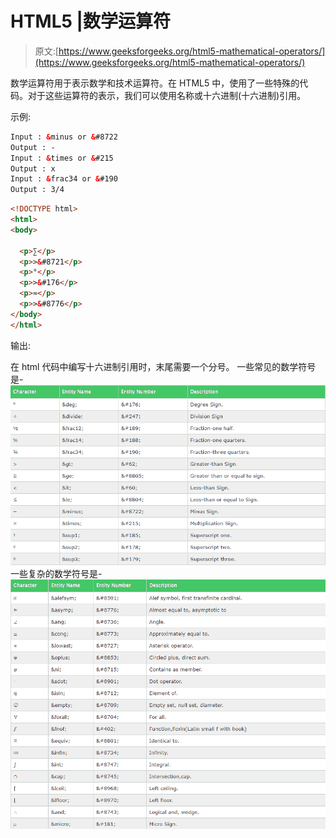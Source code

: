 # HTML5 |数学运算符

> 原文:[https://www.geeksforgeeks.org/html5-mathematical-operators/](https://www.geeksforgeeks.org/html5-mathematical-operators/)

数学运算符用于表示数学和技术运算符。在 HTML5 中，使用了一些特殊的代码。对于这些运算符的表示，我们可以使用名称或十六进制(十六进制)引用。

示例:

```html
Input : &minus or &#8722 
Output : -
Input : &times or &#215
Output : x
Input : &frac34 or &#190
Output : 3/4

```

```html
<!DOCTYPE html>
<html>
<body>

  <p>∑</p>
  <p>>&#8721</p>
  <p>°</p>
  <p>>&#176</p>
  <p>≈</p> 
  <p>>&#8776</p>
</body>
</html>
```

输出:

在 html 代码中编写十六进制引用时，末尾需要一个分号。
一些常见的数学符号是-
![](img/a508e6eb5502188103eb933ef3e4ba7a.png)
一些复杂的数学符号是-
![](img/88aef92c100850f33c2312051b3c263a.png)